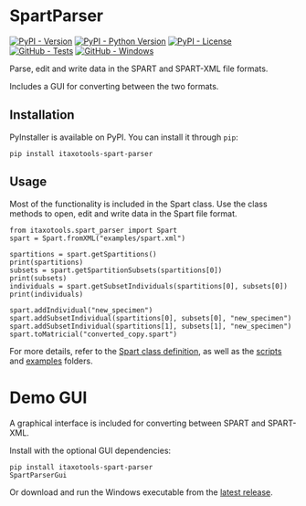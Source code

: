 # SpartParser

[![PyPI - Version](https://img.shields.io/pypi/v/itaxotools-spart-parser)](
    https://pypi.org/project/itaxotools-spart-parser)
[![PyPI - Python Version](https://img.shields.io/pypi/pyversions/itaxotools-spart-parser)](
    https://pypi.org/project/itaxotools-spart-parser)
[![PyPI - License](https://img.shields.io/pypi/l/itaxotools-spart-parser)](
    https://pypi.org/project/itaxotools-spart-parser)
[![GitHub - Tests](https://img.shields.io/github/actions/workflow/status/iTaxoTools/itt-spart-parser/test.yml?label=tests)](
    https://github.com/iTaxoTools/SpartParser/actions/workflows/test.yml)
[![GitHub - Windows](https://img.shields.io/github/actions/workflow/status/iTaxoTools/SpartParser/windows.yml?logo=windows&logoColor=white&label=windows)](
    https://github.com/iTaxoTools/SpartParser/actions/workflows/windows.yml)

Parse, edit and write data in the SPART and SPART-XML file formats.

Includes a GUI for converting between the two formats.


## Installation

PyInstaller is available on PyPI. You can install it through `pip`:

```
pip install itaxotools-spart-parser
```

## Usage

Most of the functionality is included in the Spart class. Use the class methods
to open, edit and write data in the Spart file format.

```
from itaxotools.spart_parser import Spart
spart = Spart.fromXML("examples/spart.xml")

spartitions = spart.getSpartitions()
print(spartitions)
subsets = spart.getSpartitionSubsets(spartitions[0])
print(subsets)
individuals = spart.getSubsetIndividuals(spartitions[0], subsets[0])
print(individuals)

spart.addIndividual("new_specimen")
spart.addSubsetIndividual(spartitions[0], subsets[0], "new_specimen")
spart.addSubsetIndividual(spartitions[1], subsets[1], "new_specimen")
spart.toMatricial("converted_copy.spart")
```

For more details, refer to the [Spart class definition](src/itaxotools/spart_parser/main.py),
as well as the [scripts](scripts) and [examples](examples) folders.

# Demo GUI

A graphical interface is included for converting between SPART and SPART-XML.

Install with the optional GUI dependencies:
```
pip install itaxotools-spart-parser
SpartParserGui
```

Or download and run the Windows executable from the
[latest release](https://github.com/iTaxoTools/SpartParser/releases/latest).
